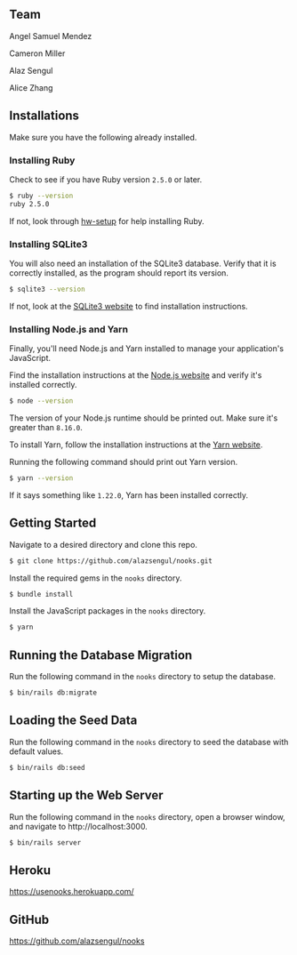 ## Team

Angel Samuel Mendez

Cameron Miller

Alaz Sengul

Alice Zhang

## Installations

Make sure you have the following already installed.

### Installing Ruby

Check to see if you have Ruby version `2.5.0` or later.

```bash
$ ruby --version
ruby 2.5.0
```

If not, look through [hw-setup](http://www.cs.columbia.edu/~junfeng/21sp-w4156/assignments.html#hw-setup) for help installing Ruby.

### Installing SQLite3

You will also need an installation of the SQLite3 database. Verify that it is correctly installed, as the program should report its version.

```bash
$ sqlite3 --version
```

If not, look at the [SQLite3 website](https://www.sqlite.org/) to find installation instructions.

### Installing Node.js and Yarn

Finally, you'll need Node.js and Yarn installed to manage your application's JavaScript.

Find the installation instructions at the [Node.js website](https://nodejs.org/en/download/) and verify it's installed correctly.

```bash
$ node --version
```

The version of your Node.js runtime should be printed out. Make sure it's greater than `8.16.0`.

To install Yarn, follow the installation instructions at the [Yarn website](https://classic.yarnpkg.com/en/docs/install).

Running the following command should print out Yarn version.

```bash
$ yarn --version
```

If it says something like `1.22.0`, Yarn has been installed correctly.

## Getting Started

Navigate to a desired directory and clone this repo.

```bash
$ git clone https://github.com/alazsengul/nooks.git
```

Install the required gems in the `nooks` directory.

```bash
$ bundle install
```

Install the JavaScript packages in the `nooks` directory.

```bash
$ yarn
```

## Running the Database Migration

Run the following command in the `nooks` directory to setup the database.

```bash
$ bin/rails db:migrate
```

## Loading the Seed Data

Run the following command in the `nooks` directory to seed the database with default values.

```bash
$ bin/rails db:seed
```

## Starting up the Web Server

Run the following command in the `nooks` directory, open a browser window, and navigate to http://localhost:3000.

```bash
$ bin/rails server
```

## Heroku

https://usenooks.herokuapp.com/

## GitHub

https://github.com/alazsengul/nooks

